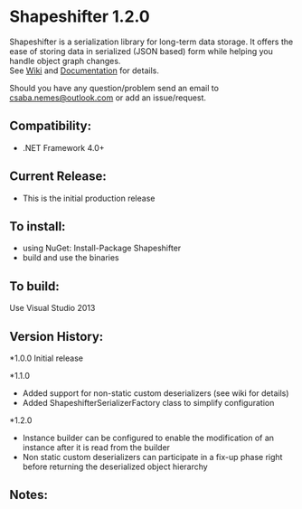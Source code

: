Shapeshifter 1.2.0
============
Shapeshifter is a serialization library for long-term data storage. 
It offers the ease of storing data in serialized (JSON based) form while helping you handle object graph changes.    
See [Wiki](https://github.com/csnemes/shapeshifter/wiki) and [Documentation](https://github.com/csnemes/shapeshifter/tree/dev/Documentation/Help) for details.

Should you have any question/problem send an email to csaba.nemes@outlook.com or add an issue/request.

Compatibility:
---
  - .NET Framework 4.0+

Current Release:
---
  - This is the initial production release 

To install:
---
  - using NuGet: Install-Package Shapeshifter
  - build and use the binaries

To build:
---
Use Visual Studio 2013

Version History:
---
*1.0.0 
    Initial release
 
*1.1.0 
  - Added support for non-static custom deserializers (see wiki for details)
  - Added ShapeshifterSerializerFactory class to simplify configuration 
  
*1.2.0 
  - Instance builder can be configured to enable the modification of an instance after it is read from the builder  
  - Non static custom deserializers can participate in a fix-up phase right before returning the deserialized object hierarchy

Notes:
---

